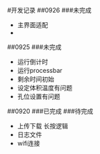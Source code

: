 #开发记录
##0926
###未完成
* 主界面适配
* 

##0925
###未完成
* 运行倒计时
* 运行processbar
* 剩余时间初始
* 设定体积温度有问题
* 孔位设置有问题

##0920
###已完成
###待完成
* 上传下载 长按逻辑
* 日志文件
* wifi连接

 
